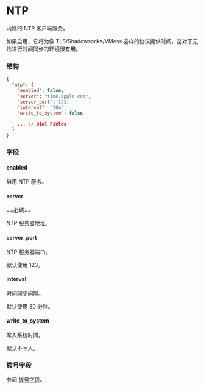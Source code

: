 # NTP

内建的 NTP 客户端服务。

如果启用，它将为像 TLS/Shadowsocks/VMess 这样的协议提供时间，这对于无法进行时间同步的环境很有用。

### 结构

```json
{
  "ntp": {
    "enabled": false,
    "server": "time.apple.com",
    "server_port": 123,
    "interval": "30m",
    "write_to_system": false

    ... // Dial Fields
  }
}

```

### 字段

#### enabled

启用 NTP 服务。

#### server

==必填==

NTP 服务器地址。

#### server_port

NTP 服务器端口。

默认使用 123。

#### interval

时间同步间隔。

默认使用 30 分钟。

#### write_to_system

写入系统时间。

默认不写入。

### 拨号字段

参阅 [拨号字段](/zh/configuration/shared/dial/)。
